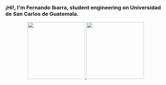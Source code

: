 ### ¡Hi!, I'm Fernando Ibarra, student engineering on Universidad de San Carlos de Guatemala.

<div align="center">
  <a href="https://github.com/Fernando-Ibarra">
  <img height="180em" src="https://github-readme-stats-eight-theta.vercel.app/api?username=Fernando-Ibarra&show_icons=true&theme=midnight-purple&include_all_commits=true&count_private=true"/>
  <img height="180em" src="https://github-readme-stats-eight-theta.vercel.app/api/top-langs/?username=Fernando-Ibarra&layout=compact&langs_count=7&theme=midnight-purple"/>
</div>
